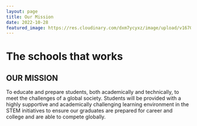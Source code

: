 ```yaml
---
layout: page
title: Our Mission
date: 2022-10-28
featured_image: https://res.cloudinary.com/dxm7ycyxz/image/upload/v1670329428/2022/03/Missions_s4ahc8.jpg
---
```

# The schools that works

## OUR MISSION

To educate and prepare students, both academically and technically, to meet the challenges of a global society. Students will be provided with a highly supportive and academically challenging learning environment in the STEM initiatives to ensure our graduates are prepared for career and college and are able to compete globally.